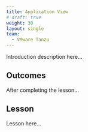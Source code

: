 ```yaml
---
title: Application View
# draft: true
weight: 30
layout: single
team:
  - VMware Tanzu
---
```


Introduction description here...

## Outcomes

After completing the lesson...

## Lesson

Lesson here...